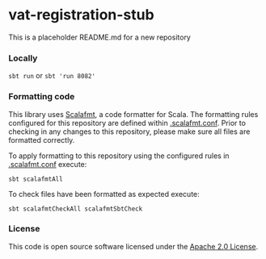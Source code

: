 
# vat-registration-stub

This is a placeholder README.md for a new repository

### Locally
`sbt run` or `sbt 'run 8082'`

### Formatting code
This library uses [Scalafmt](https://scalameta.org/scalafmt/), a code formatter for Scala. The formatting rules configured for this repository are defined within [.scalafmt.conf](.scalafmt.conf). Prior to checking in any changes to this repository, please make sure all files are formatted correctly.

To apply formatting to this repository using the configured rules in [.scalafmt.conf](.scalafmt.conf) execute:

```
sbt scalafmtAll
```

To check files have been formatted as expected execute:

```
sbt scalafmtCheckAll scalafmtSbtCheck
```
### License

This code is open source software licensed under the [Apache 2.0 License]("http://www.apache.org/licenses/LICENSE-2.0.html").
